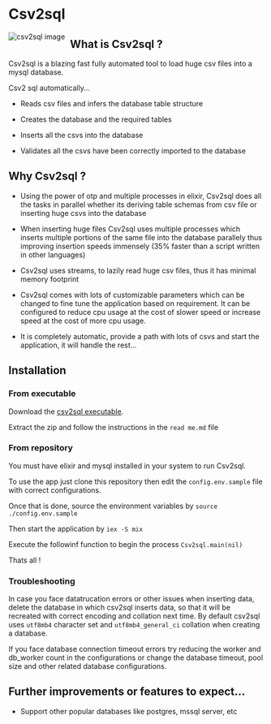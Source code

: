 # Csv2sql


<img src="https://github.com/Arpan-Kreeti/csv2sql/blob/master/repo_image.png"
     alt="csv2sql image"
     style="float: left; margin-right: 10px;" />

## What is Csv2sql ?

Csv2sql is a blazing fast fully automated tool to load huge csv files into a mysql database.

Csv2 sql automatically...

* Reads csv files and infers the database table structure

* Creates the database and the required tables

* Inserts all the csvs into the database

* Validates all the csvs have been correctly imported to the database


## Why Csv2sql ?

* Using the power of otp and multiple processes in elixir, Csv2sql does all the tasks
  in parallel whether its deriving table schemas from csv file or inserting huge csvs into the database

* When inserting huge files Csv2sql uses multiple processes which inserts multiple portions of the same file
  into the database parallely thus improving insertion speeds immensely (35% faster than a script written in other languages)

* Csv2sql uses streams, to lazily read huge csv files, thus it has minimal memory footprint

* Csv2sql comes with lots of customizable parameters which can be changed to fine tune the application based on requirement.
  It can be configured to reduce cpu usage at the cost of slower speed or increase speed at the cost of more cpu usage.

* It is completely automatic, provide a path with lots of csvs and start the application, it will handle the rest...


## Installation


### From executable

Download the [csv2sql executable](https://github.com/Arpan-Kreeti/csv2sql/blob/master/executable/csv2sql.zip).

Extract the zip and follow the instructions in the ```read me.md``` file

### From repository

You must have elixir and mysql installed in your system to run Csv2sql.

To use the app just clone this repository then edit the ```config.env.sample``` file with correct configurations.

Once that is done, source the environment variables by ```source ./config.env.sample```

Then start the application by ```iex -S mix```

Execute the followinf function to begin the process ```Csv2sql.main(nil)```

Thats all !

### Troubleshooting

In case you face datatrucation errors or other issues when inserting data, delete the database in which
csv2sql inserts data, so that it will be recreated with correct encoding and collation next time.
By default csv2sql uses ```utf8mb4``` character set and ```utf8mb4_general_ci``` collation when
creating a database.

If you face database connection timeout errors try reducing the worker and db_worker count in the configurations
or change the database timeout, pool size and other related database configurations.


## Further improvements or features to expect...

* Support other popular databases like postgres, mssql server, etc
